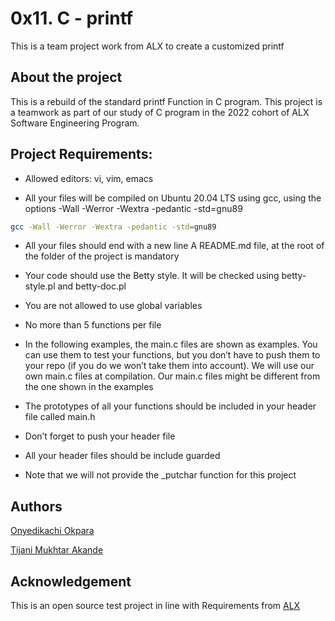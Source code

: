 # 0x11. C - printf 

This is a team project work from ALX to create a customized printf

## About the project

This is a rebuild of the standard printf Function in C program. This project is a teamwork as part of our study of C program in the 2022 cohort of ALX Software Engineering Program.

## Project Requirements:

* Allowed editors: vi, vim, emacs

* All your files will be compiled on Ubuntu 20.04 LTS using gcc, using the options -Wall -Werror -Wextra -pedantic -std=gnu89

```bash 
gcc -Wall -Werror -Wextra -pedantic -std=gnu89
```

* All your files should end with a new line
A README.md file, at the root of the folder of the project is mandatory

* Your code should use the Betty style. It will be checked using betty-style.pl and betty-doc.pl

* You are not allowed to use global variables
* No more than 5 functions per file
* In the following examples, the main.c files are shown as examples. You can use them to test your functions, but you don’t have to push them to your repo (if you do we won’t take them into account). We will use our own main.c files at compilation. Our main.c files might be different from the one shown in the examples
* The prototypes of all your functions should be included in your header file called main.h
* Don’t forget to push your header file
* All your header files should be include guarded
* Note that we will not provide the _putchar function for this project


## Authors
[Onyedikachi Okpara](https://github.com/Dikachis)

[Tijani Mukhtar Akande](https://github.com/tijanimukhtarakande)


## Acknowledgement
This is an open source test project in line with Requirements from [ALX](https://alxafrica.com)

